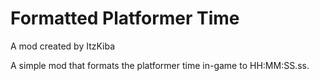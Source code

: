 # Formatted Platformer Time

A mod created by ItzKiba

A simple mod that formats the platformer time in-game to HH:MM:SS.ss.